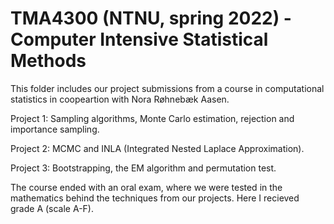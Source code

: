 # TMA4300 (NTNU, spring 2022) - Computer Intensive Statistical Methods

This folder includes our project submissions from a course in computational statistics in coopeartion with Nora Røhnebæk Aasen.

Project 1: Sampling algorithms, Monte Carlo estimation, rejection and importance sampling.

Project 2: MCMC and INLA (Integrated Nested Laplace Approximation).

Project 3: Bootstrapping, the EM algorithm and permutation test.

The course ended with an oral exam, where we were tested in the mathematics behind the techniques from our projects. Here I recieved grade A (scale A-F). 
